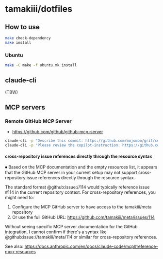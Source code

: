 # tamakiii/dotfiles

## How to use
```sh
make check-dependency
make install
```

### Ubuntu
```sh
make -C make -f ubuntu.mk install
```

## claude-cli
(TBW)

## MCP servers

### Remote GitHub MCP Server
* https://github.com/github/github-mcp-server

```sh
claude-cli -p "Describe this commit: https://github.com/mojombo/grit/commit/634396b2f541a9f2d58b00be1a07f0c358b999b3"
claude-cli -p "Please review the copilot-instruction: https://github.com/tamakiii/meta/blob/main/.github/copilot-instructions.md"
```


#### cross-repository issue references directly through the resource syntax
⏺ Based on the MCP documentation and the empty resources list, it appears that the GitHub MCP server in
  your current setup may not support cross-repository issue references directly through the resource
  syntax.

  The standard format @github:issue://114 would typically reference issue #114 in the current repository
  context. For cross-repository references, you might need to:

  1. Configure the MCP GitHub server to have access to the tamakiii/meta repository
  2. Or use the full GitHub URL: https://github.com/tamakiii/meta/issues/114

  Without seeing specific MCP server documentation for the GitHub integration, I cannot confirm if there's
   a syntax like @github:issue://tamakiii/meta/114 or similar for cross-repository references.

See also: https://docs.anthropic.com/en/docs/claude-code/mcp#reference-mcp-resources
